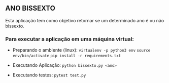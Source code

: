 ## ANO BISSEXTO
Esta aplicação tem como objetivo retornar se um determinado ano é ou não bissexto.

### Para executar a aplicação em uma máquina virtual:

* Preparando o ambiente (linux):
`virtualenv -p python3 env`
`source env/bin/activate`
`pip install -r requirements.txt`

* Executando Aplicação:
`python bissexto.py <ano>`

* Executando testes:
`pytest test.py`